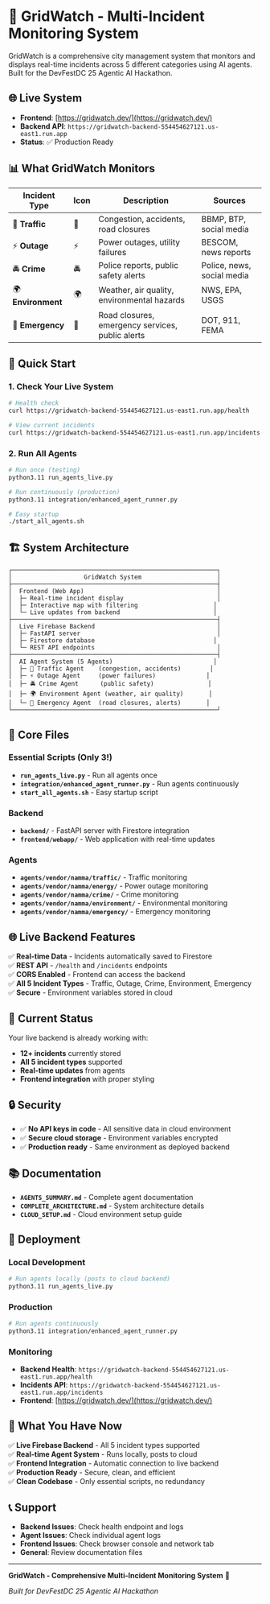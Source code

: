 # 🚀 GridWatch - Multi-Incident Monitoring System

GridWatch is a comprehensive city management system that monitors and displays real-time incidents across 5 different categories using AI agents. Built for the DevFestDC 25 Agentic AI Hackathon.

## 🌐 **Live System**
- **Frontend**: [https://gridwatch.dev/](https://gridwatch.dev/)
- **Backend API**: `https://gridwatch-backend-554454627121.us-east1.run.app`
- **Status**: ✅ Production Ready

## 📊 **What GridWatch Monitors**

| Incident Type | Icon | Description | Sources |
|---------------|------|-------------|---------|
| 🚗 **Traffic** | 🚗 | Congestion, accidents, road closures | BBMP, BTP, social media |
| ⚡ **Outage** | ⚡ | Power outages, utility failures | BESCOM, news reports |
| 🚔 **Crime** | 🚔 | Police reports, public safety alerts | Police, news, social media |
| 🌍 **Environment** | 🌍 | Weather, air quality, environmental hazards | NWS, EPA, USGS |
| 🚨 **Emergency** | 🚨 | Road closures, emergency services, public alerts | DOT, 911, FEMA |

## 🚀 **Quick Start**

### **1. Check Your Live System**
```bash
# Health check
curl https://gridwatch-backend-554454627121.us-east1.run.app/health

# View current incidents
curl https://gridwatch-backend-554454627121.us-east1.run.app/incidents
```

### **2. Run All Agents**
```bash
# Run once (testing)
python3.11 run_agents_live.py

# Run continuously (production)
python3.11 integration/enhanced_agent_runner.py

# Easy startup
./start_all_agents.sh
```

## 🏗️ **System Architecture**

```
┌─────────────────────────────────────────────────────────┐
│                    GridWatch System                     │
├─────────────────────────────────────────────────────────┤
│  Frontend (Web App)                                     │
│  ├─ Real-time incident display                          │
│  ├─ Interactive map with filtering                     │
│  └─ Live updates from backend                          │
├─────────────────────────────────────────────────────────┤
│  Live Firebase Backend                                  │
│  ├─ FastAPI server                                      │
│  ├─ Firestore database                                 │
│  └─ REST API endpoints                                  │
├─────────────────────────────────────────────────────────┤
│  AI Agent System (5 Agents)                            │
│  ├─ 🚗 Traffic Agent    (congestion, accidents)        │
│  ├─ ⚡ Outage Agent     (power failures)              │
│  ├─ 🚔 Crime Agent      (public safety)               │
│  ├─ 🌍 Environment Agent (weather, air quality)       │
│  └─ 🚨 Emergency Agent  (road closures, alerts)       │
└─────────────────────────────────────────────────────────┘
```

## 🔧 **Core Files**

### **Essential Scripts (Only 3!)**
- **`run_agents_live.py`** - Run all agents once
- **`integration/enhanced_agent_runner.py`** - Run agents continuously
- **`start_all_agents.sh`** - Easy startup script

### **Backend**
- **`backend/`** - FastAPI server with Firestore integration
- **`frontend/webapp/`** - Web application with real-time updates

### **Agents**
- **`agents/vendor/namma/traffic/`** - Traffic monitoring
- **`agents/vendor/namma/energy/`** - Power outage monitoring
- **`agents/vendor/namma/crime/`** - Crime monitoring
- **`agents/vendor/namma/environment/`** - Environmental monitoring
- **`agents/vendor/namma/emergency/`** - Emergency monitoring

## 🌐 **Live Backend Features**

✅ **Real-time Data** - Incidents automatically saved to Firestore  
✅ **REST API** - `/health` and `/incidents` endpoints  
✅ **CORS Enabled** - Frontend can access the backend  
✅ **All 5 Incident Types** - Traffic, Outage, Crime, Environment, Emergency  
✅ **Secure** - Environment variables stored in cloud  

## 🎯 **Current Status**

Your live backend is already working with:
- **12+ incidents** currently stored
- **All 5 incident types** supported
- **Real-time updates** from agents
- **Frontend integration** with proper styling

## 🔒 **Security**

- ✅ **No API keys in code** - All sensitive data in cloud environment
- ✅ **Secure cloud storage** - Environment variables encrypted
- ✅ **Production ready** - Same environment as deployed backend

## 📚 **Documentation**

- **`AGENTS_SUMMARY.md`** - Complete agent documentation
- **`COMPLETE_ARCHITECTURE.md`** - System architecture details
- **`CLOUD_SETUP.md`** - Cloud environment setup guide

## 🚀 **Deployment**

### **Local Development**
```bash
# Run agents locally (posts to cloud backend)
python3.11 run_agents_live.py
```

### **Production**
```bash
# Run agents continuously
python3.11 integration/enhanced_agent_runner.py
```

### **Monitoring**
- **Backend Health**: `https://gridwatch-backend-554454627121.us-east1.run.app/health`
- **Incidents API**: `https://gridwatch-backend-554454627121.us-east1.run.app/incidents`
- **Frontend**: [https://gridwatch.dev/](https://gridwatch.dev/)

## 🎉 **What You Have Now**

✅ **Live Firebase Backend** - All 5 incident types supported  
✅ **Real-time Agent System** - Runs locally, posts to cloud  
✅ **Frontend Integration** - Automatic connection to live backend  
✅ **Production Ready** - Secure, clean, and efficient  
✅ **Clean Codebase** - Only essential scripts, no redundancy  

## 📞 **Support**

- **Backend Issues**: Check health endpoint and logs
- **Agent Issues**: Check individual agent logs
- **Frontend Issues**: Check browser console and network tab
- **General**: Review documentation files

---

**GridWatch - Comprehensive Multi-Incident Monitoring System** 🚀

*Built for DevFestDC 25 Agentic AI Hackathon*